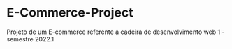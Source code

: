 # E-Commerce-Project
Projeto de um E-commerce referente a cadeira de desenvolvimento web 1 - semestre 2022.1 

